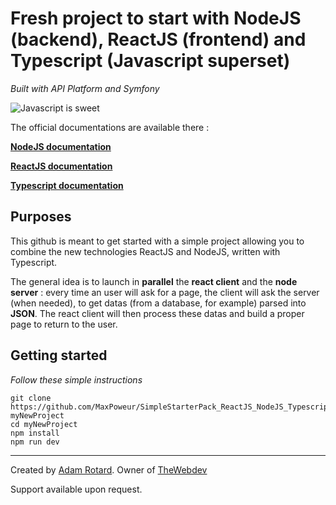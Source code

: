 Fresh project to start with NodeJS (backend), ReactJS (frontend) and Typescript (Javascript superset)
==========================


*Built with API Platform and Symfony*

![Javascript is sweet](https://cdn-images-1.medium.com/max/1600/1*-NOQtyJAGQ1RNC3iVt_thA.png)

The official documentations are available there :

**[NodeJS documentation][38]**

**[ReactJS documentation][39]**

**[Typescript documentation][40]**



Purposes
-------

This github is meant to get started with a simple project allowing you to combine the new technologies ReactJS and NodeJS, written with Typescript.

The general idea is to launch in **parallel** the **react client** and the **node server** : every time an user will ask for a page, the client will ask the server (when needed), to get datas (from a database, for example) parsed into **JSON**. The react client will then process these datas and build a proper page to return to the user.
  
  
Getting started
-------

*Follow these simple instructions*

```
git clone https://github.com/MaxPoweur/SimpleStarterPack_ReactJS_NodeJS_Typescript.git myNewProject
cd myNewProject
npm install
npm run dev
```


-------

Created by [Adam Rotard][23]. Owner of [TheWebdev][30]

Support available upon request.

[1]:  http://json-ld.org
[2]:  http://hydra-cg.com
[3]:  https://getcomposer.org
[4]:  http://www.hydra-cg.com/
[5]:  https://symfony.com
[6]:  http://www.doctrine-project.org
[7]:  https://api-platform.com/docs/schema-generator/
[8]:  http://schema.org
[9]:  https://api-platform.com/docs/core/getting-started#installing-api-platform-core
[10]: https://behat.readthedocs.org
[11]: https://github.com/Behatch/contexts
[12]: https://github.com/nelmio/NelmioCorsBundle
[13]: https://foshttpcachebundle.readthedocs.org
[14]: https://symfony.com/doc/current/bundles/SensioFrameworkExtraBundle/index.html
[15]: https://symfony.com/doc/current/book/doctrine.html
[16]: https://symfony.com/doc/current/book/templating.html
[17]: https://symfony.com/doc/current/book/security.html
[18]: https://symfony.com/doc/current/cookbook/email.html
[19]: https://symfony.com/doc/current/cookbook/logging/monolog.html
[20]: https://symfony.com/doc/current/bundles/SensioGeneratorBundle/index.html
[21]: https://github.com/lexik/LexikJWTAuthenticationBundle
[22]: https://github.com/FriendsOfSymfony/FOSOAuthServerBundle
[23]: https://www.linkedin.com/in/adam-rotard-080003142/
[24]: http://swagger.io/swagger-ui/
[25]: http://jwt.io/
[26]: http://oauth.net/
[27]: https://en.wikipedia.org/wiki/Linked_data
[28]: https://developers.google.com/structured-data/
[29]: http://searchengineland.com/tested-googlebot-crawls-javascript-heres-learned-220157
[30]: https://www.the-webdev.fr
[31]: https://api-platform.com
[32]: http://stateless.co/hal_specification.html
[33]: http://yaml.org/
[34]: https://www.w3.org/XML/
[35]: https://www.ietf.org/rfc/rfc4180.txt
[36]: https://github.com/dunglas/DunglasActionBundle
[37]: http://82.165.202.90/api/doc
[38]: https://nodejs.org/en/docs/
[39]: https://reactjs.org/docs/getting-started.html
[40]: https://www.typescriptlang.org/docs/home.html
